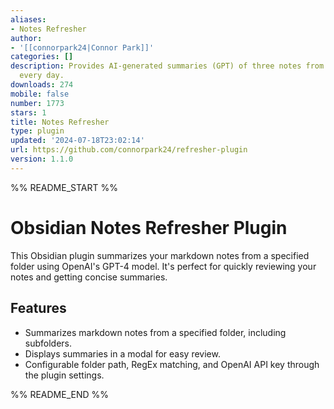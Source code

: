 ```yaml
---
aliases:
- Notes Refresher
author:
- '[[connorpark24|Connor Park]]'
categories: []
description: Provides AI-generated summaries (GPT) of three notes from your Vault
  every day.
downloads: 274
mobile: false
number: 1773
stars: 1
title: Notes Refresher
type: plugin
updated: '2024-07-18T23:02:14'
url: https://github.com/connorpark24/refresher-plugin
version: 1.1.0
---
```


%% README_START %%

# Obsidian Notes Refresher Plugin

This Obsidian plugin summarizes your markdown notes from a specified folder using OpenAI's GPT-4 model. It's perfect for quickly reviewing your notes and getting concise summaries.

## Features

- Summarizes markdown notes from a specified folder, including subfolders.
- Displays summaries in a modal for easy review.
- Configurable folder path, RegEx matching, and OpenAI API key through the plugin settings.


%% README_END %%